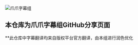 ![爪爪字幕组](https://images2.imgbox.com/85/12/agsNSWGM_o.png)
## 本仓库为爪爪字幕组GitHub分享页面
**此仓库中字幕翻译均来自版权平台官方翻译，由本组进行润色优化

